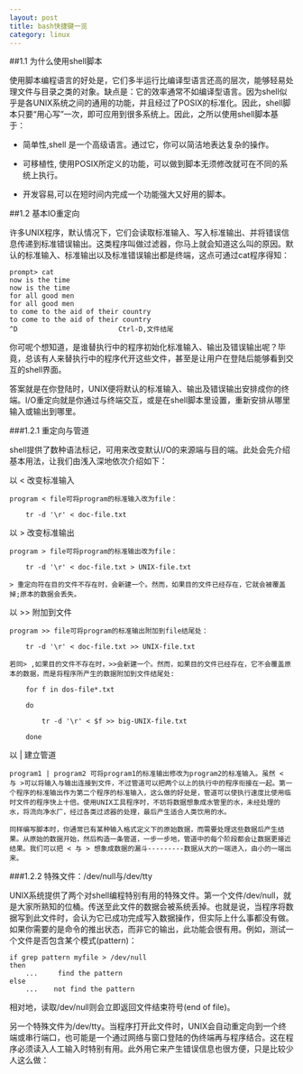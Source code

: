 ```yaml
---
layout: post
title: bash快捷键一览
category: linux
---
```



##1.1 为什么使用shell脚本

使用脚本编程语言的好处是，它们多半运行比编译型语言还高的层次，能够轻易处理文件与目录之类的对象。缺点是：它的效率通常不如编译型语言。因为shell似乎是各UNIX系统之间的通用的功能，并且经过了POSIX的标准化。因此，shell脚本只要“用心写”一次，即可应用到很多系统上。因此，之所以使用shell脚本基于：


* 简单性,shell 是一个高级语言。通过它，你可以简洁地表达复杂的操作。

* 可移植性,	使用POSIX所定义的功能，可以做到脚本无须修改就可在不同的系统上执行。

* 开发容易,可以在短时间内完成一个功能强大又好用的脚本。


##1.2 基本IO重定向

许多UNIX程序，默认情况下，它们会读取标准输入、写入标准输出、并将错误信息传递到标准错误输出。这类程序叫做过滤器，你马上就会知道这么叫的原因。默认的标准输入、标准输出以及标准错误输出都是终端，这点可通过cat程序得知：

	prompt> cat 
	now is the time 
	now is the time 
	for all good men 
	for all good men 
	to come to the aid of their country 
	to come to the aid of their country 
	^D                         Ctrl-D,文件结尾

你可呢个想知道，是谁替执行中的程序初始化标准输入、输出及错误输出呢？毕竟，总该有人来替执行中的程序代开这些文件，甚至是让用户在登陆后能够看到交互的shell界面。

答案就是在你登陆时，UNIX便将默认的标准输入、输出及错误输出安排成你的终端。I/O重定向就是你通过与终端交互，或是在shell脚本里设置，重新安排从哪里输入或输出到哪里。


###1.2.1 重定向与管道

shell提供了数种语法标记，可用来改变默认I/O的来源端与目的端。此处会先介绍基本用法，让我们由浅入深地依次介绍如下：

以 < 改变标准输入

	program < file可将program的标准输入改为file：
	
		tr -d '\r' < doc-file.txt 

以 > 改变标准输出

	program > file可将program的标准输出改为file：

		tr -d '\r' < doc-file.txt > UNIX-file.txt

	> 重定向符在目的文件不存在时，会新建一个。然而，如果目的文件已经存在，它就会被覆盖掉;原本的数据会丢失。


以 >> 附加到文件

	program >> file可将program的标准输出附加到file结尾处：

		tr -d '\r' < doc-file.txt >> UNIX-file.txt

	若同> ,如果目的文件不存在时，>>会新建一个。然而，如果目的文件已经存在，它不会覆盖原本的数据，而是将程序所产生的数据附加到文件结尾处:

		for f in dos-file*.txt

		do 

			tr -d '\r' < $f >> big-UNIX-file.txt

		done


以 \| 建立管道

	program1 | program2 可将program1的标准输出修改为program2的标准输入。虽然 < 与 >可以将输入与输出连接到文件，不过管道可以把两个以上的执行中的程序衔接在一起。第一个程序的标准输出作为第二个程序的标准输入，这么做的好处是，管道可以使执行速度比使用临时文件的程序快上十倍。使用UNIX工具程序时，不妨将数据想象成水管里的水，未经处理的水，将流向净水厂，经过各类过滤器的处理，最后产生适合人类饮用的水。
																													                      同样编写脚本时，你通常已有某种输入格式定义下的原始数据，而需要处理这些数据后产生结果。从原始的数据开始，然后构造一条管道，一步一步地，管道中的每个阶段都会让数据更接近结果。我们可以把 < 与 > 想象成数据的漏斗---------数据从大的一端进入，由小的一端出来。


###1.2.2 特殊文件：/dev/null与/dev/tty


UNIX系统提供了两个对shell编程特别有用的特殊文件。第一个文件/dev/null，就是大家所熟知的位桶。传送至此文件的数据会被系统丢掉。也就是说，当程序将数据写到此文件时，会认为它已成功完成写入数据操作，但实际上什么事都没有做。如果你需要的是命令的推出状态，而非它的输出，此功能会很有用。例如，测试一个文件是否包含某个模式(pattern)：

	if grep pattern myfile > /dev/null 
	then
		...		find the pattern
	else
		...    not find the pattern

相对地，读取/dev/null则会立即返回文件结束符号(end of file)。


另一个特殊文件为/dev/tty。当程序打开此文件时，UNIX会自动重定向到一个终端或串行端口，也可能是一个通过网络与窗口登陆的伪终端再与程序结合。这在程序必须读入人工输入时特别有用。此外用它来产生错误信息也很方便，只是比较少人这么做：
																				
